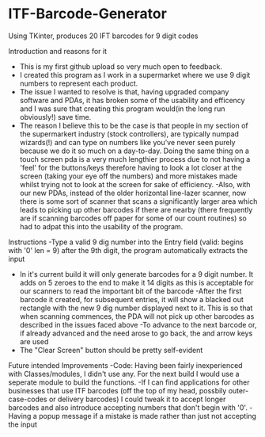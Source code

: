 # ITF-Barcode-Generator
Using TKinter, produces 20 IFT barcodes for 9 digit codes

Introduction and reasons for it
- This is my first github upload so very much open to feedback.
- I created this program as I work in a supermarket where we use 9 digit numbers to represent each product.
- The issue I wanted to resolve is that, having upgraded company software and PDAs, it has broken some of the usability and efficency and I was sure that creating this program would(in the long run obviously!) save time.
- The reason I believe this to be the case is that people in my section of the supermarkert industry (stock controllers), are typically numpad wizards(!) and can type on numbers like you've never seen purely because we do it so much on a day-to-day.  Doing the same thing on a touch screen pda is a very much lengthier process due to not having a 'feel' for the buttons/keys therefore having to look a lot closer at the screen (taking your eye off the numbers) and more mistakes made whilst trying not to look at the screen for sake of efficiency.
-Also, with our new PDAs, instead of the older horizontal line-lazer scanner, now there is some sort of scanner that scans a significantly larger area which leads to picking up other barcodes if there are nearby (there frequently are if scanning barcodes off paper for some of our count routines) so had to adpat this into the usability of the program.

Instructions
-Type a valid 9 dig number into the Entry field (valid: begins with '0' len = 9) after the 9th digit, the program automatically extracts the input
- In it's current build it will only generate barcodes for a 9 digit number.  It adds on 5 zeroes to the end to make it 14 digits as this is acceptable for our scanners to read the important bit of the barcode
-After the first barcode it created, for subsequent entries, it will show a blacked out rectangle with the new 9 dig number displayed next to it.  This is so that when scanning commences, the PDA will not pick up other barcodes as described in the issues faced above
-To advance to the next barcode or, if already advanced and the need arose to go back, the <Up> and <down> arrow keys are used
- The "Clear Screen" button should be pretty self-evident

Future intended Improvements
-Code: Having been fairly inexperienced with Classes/modules, I didn't use any.  For the next build I would use a seperate module to build the functions.
-If I can find applications for other businesses that use ITF barcodes (off the top of my head, possbily outer-case-codes or delivery barcodes) I could tweak it to accept longer barcodes and also introduce accepting numbers that don't begin with '0'.
-Having a popup message if a mistake is made rather than just not accepting the input
